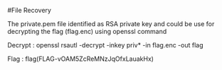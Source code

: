 #File Recovery 

The private.pem file identified as RSA private key and could be use for decrypting the flag (flag.enc) using openssl command

Decrypt : openssl rsautl -decrypt -inkey priv* -in flag.enc -out flag

Flag    : flag(FLAG-vOAM5ZcReMNzJqOfxLauakHx)
